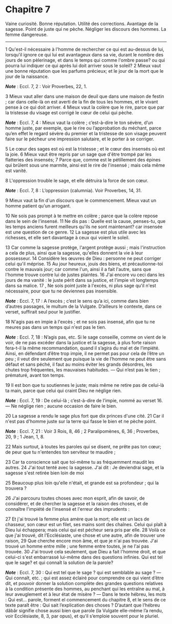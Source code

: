 # Chapitre 7

Vaine curiosité.
Bonne réputation.
Utilité des corrections.
Avantage de la sagesse.
Point de juste qui ne pèche.
Négliger les discours des hommes.
La femme dangereuse.

***

1 Qu'est-il nécessaire à l'homme de rechercher ce qui est au-dessus de lui, lorsqu'il ignore ce qui lui est avantageux dans sa vie, durant le nombre des jours de son pèlerinage, et dans le temps qui comme l'ombre passe? ou qui pourra lui indiquer ce qui après lui doit arriver sous le soleil? 2 Mieux vaut une bonne réputation que les parfums précieux; et le jour de la mort que le jour de la naissance.

***Note*** :  Eccl. 7, 2 : Voir Proverbes, 22, 1.

3 Mieux vaut aller dans une maison de deuil que dans une maison de festin ; car dans celle-là on est averti de la fin de tous les hommes, et le vivant pense à ce qui doit arriver. 4 Mieux vaut la colère que le rire, parce que par la tristesse du visage est corrigé le cœur de celui qui pèche.

***Note*** :  Eccl. 7, 4 : Mieux vaut la colère ; c’est-à-dire le ton sévère, d’un homme juste, par exemple, que le rire ou l’approbation du méchant, parce qu’en effet le regard sévère du premier et la tristesse de son visage peuvent faire sur le pécheur une impression salutaire, et le porter à se corriger.

5 Le cœur des sages est où est la tristesse ; et le cœur des insensés où est la joie. 6 Mieux vaut être repris par un sage que d'être trompé par les flatteries des insensés; 7 Parce que, comme est le pétillement des épines qui brûlent sous une marmite, ainsi est le rire de l'insensé ; mais cela même est vanité.


8 L'oppression trouble le sage, et elle détruira la force de son cœur.

***Note*** :  Eccl. 7, 8 : L’oppression (calumnia). Voir Proverbes, 14, 31.

9 Mieux vaut la fin d'un discours que le commencement. Mieux vaut un homme patient qu'un arrogant.


10 Ne sois pas prompt à te mettre en colère ; parce que la colère repose dans le sein de l'insensé. 11 Ne dis pas : Quelle est la cause, penses-tu, que les temps anciens furent meilleurs qu'ils ne sont maintenant? car insensée est une question de ce genre. 12 La sagesse est plus utile avec les richesses, et elle sert davantage à ceux qui voient le soleil.


13 Car comme la sagesse protège, l'argent protège aussi ; mais l'instruction a cela de plus, ainsi que la sagesse, qu'elles donnent la vie à leur possesseur. 14 Considère les œuvres de Dieu : personne ne peut corriger celui qu'il méprise. 15 Au jour heureux, jouis des biens, et précautionne-toi contre le mauvais jour; car comme l'un, ainsi il a fait l'autre, sans que l'homme trouve contre lui de justes plaintes. 16 J'ai encore vu ceci dans les jours de ma vanité : le juste périt dans sa justice, et l'impie vit longtemps dans sa malice. 17 , Ne sois point juste à l'excès, ni plus sage qu'il n'est nécessaire, pour que tu ne deviennes pas insensible.

***Note*** :  Eccl. 7, 17 : A l’excès ; c’est le sens qu’a ici, comme dans bien d’autres passages, le multum de la Vulgate. D’ailleurs le contexte, dans ce verset, suffirait seul pour le justifier.


18 N'agis pas en impie à l'excès ; et ne sois pas insensé, afin que tu ne meures pas dans un temps qui n'est pas le tien.

***Note*** :  Eccl. 7, 18 : N’agis pas, etc. Si le sage conseille, comme on vient de le voir, de ne pas excéder dans la justice et la sagesse, à plus forte raison fera-t-il la même recommandation, quand il s’agira du mal et de l’impiété. Ainsi, en défendant d’être trop impie, il ne permet pas pour cela de l’être un peu ; il veut dire seulement que puisque la vie de l’homme ne peut être sans défaut et sans péché, il faut au moins éviter les grands désordres, les chutes trop fréquentes, les mauvaises habitudes. ― Qui n’est pas le tien ; prématuré, avant ton temps.


19 Il est bon que tu soutiennes le juste; mais même ne retire pas de celui-là ta main, parce que celui qui craint Dieu ne néglige rien.

***Note*** :  Eccl. 7, 19 : De celui-là ; c’est-à-dire de l’impie, nommé au verset 16. ― Ne néglige rien ; aucune occasion de faire le bien.

20 La sagesse a rendu le sage plus fort que dix princes d'une cité. 21 Car il n'est pas d'homme juste sur la terre qui fasse le bien et ne pèche point.

***Note*** :  Eccl. 7, 21 : Voir 3 Rois, 8, 46 ; 2 Paralipomènes, 6, 36 ; Proverbes, 20, 9 ; 1 Jean, 1, 8.

22 Mais surtout, à toutes les paroles qui se disent, ne prête pas ton cœur; de peur que tu n'entendes ton serviteur te maudire ;


23 Car ta conscience sait que toi-même tu as fréquemment maudit les autres. 24 J'ai tout tenté avec la sagesse. J'ai dit : Je deviendrai sage, et la sagesse s'est retirée bien loin de moi


25 Beaucoup plus loin qu'elle n'était, et grande est sa profondeur ; qui la trouvera ?


26 J'ai parcouru toutes choses avec mon esprit, afin de savoir, de considérer, et de chercher la sagesse et la raison des choses, et de connaître l'impiété de l'insensé et l'erreur des imprudents :


27 Et j'ai trouvé la femme plus amère que la mort; elle est un lacs de chasseur, son cœur est un filet, ses mains sont des chaînes. Celui qui plaît à Dieu lui échappera; mais celui qui est pécheur sera pris par elle. 28 Voilà ce que j'ai trouvé, dit l'Ecclésiaste, une chose et une autre, afin de trouver une raison, 29 Que cherche encore mon âme, et que je n'ai pas trouvée. J'ai trouvé un homme entre mille ; une femme entre toutes, je ne l'ai pas trouvée. 30 J'ai trouvé cela seulement, que Dieu a fait l'homme droit, et que celui-ci s'est embarrassé lui-même dans des questions infinies.
Qui est tel que le sage? et qui connaît la solution de la parole?

***Note*** :  Eccl. 7, 30 : Qui est tel que le sage ? qui est semblable au sage ? ― Qui connaît, etc. ; qui est assez éclairé pour comprendre ce qui vient d’être dit, et pouvoir donner la solution complète des grandes questions relatives à la condition présente des hommes, au penchant qui les entraîne au mal, à leur aveuglement et à leur état de misère ? ― Dans le texte hébreu, les mots : Qui est… parole, forment el commencement du chapitre 8, et le sens de ce texte paraît être : Qui sait l’explication des choses ? D’autant que l’hébreu dâbâr signifie chose aussi bien que parole (la Vulgate elle-même l’a rendu, voir Ecclésiaste, 8, 3, par opus), et qu’il s’emploie souvent pour le pluriel.


